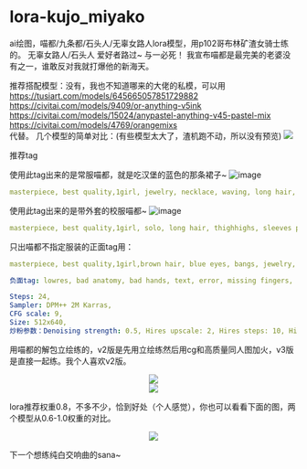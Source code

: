 # lora-kujo_miyako
ai绘图，喵都/九条都/石头人/无辜女路人lora模型，用p102哥布林矿渣女骑士练的。
无辜女路人/石头人 爱好者路过~
与一必死！
我宣布喵都是最完美的老婆没有之一，谁敢反对我就打爆他的新海天。

推荐搭配模型：没有，我也不知道哪来的大佬的私模，可以用 
  https://tusiart.com/models/645665057851729882  
  https://civitai.com/models/9409/or-anything-v5ink  
  https://civitai.com/models/15024/anypastel-anything-v45-pastel-mix  
  https://civitai.com/models/4769/orangemixs  
代替。
几个模型的简单对比：(有些模型太大了，渣机跑不动，所以没有预览)
<img src="https://raw.githubusercontent.com/histion/lora-kujo_miyako/main/%E9%A2%84%E8%A7%88%E5%9B%BE/对比_.jpg">
</div>





推荐tag

使用此tag出来的是常服喵都，就是吃汉堡的蓝色的那条裙子~
![image](https://github.com/histion/lora-kujo_miyako/assets/65994410/a60ea68a-ecdc-44ca-b86c-ab1cf355d08f)

```yaml
masterpiece, best quality,1girl, jewelry, necklace, waving, long hair, smile, dress, solo, breasts, open mouth, eyebrows visible through hair, long sleeves, hair ornament, looking at viewer, brown hair, blue eyes, white dress, bangs, :d, hairclip,<lora:NAIV2_miyako:0.8>,
```

使用此tag出来的是带外套的校服喵都~
![image](https://github.com/histion/lora-kujo_miyako/assets/65994410/f03a1290-01cc-4e53-9b61-8353f60a0723)

```yaml
masterpiece, best quality,1girl, solo, long hair, thighhighs, sleeves past_wrists, cardigan, hair ornament, blush, open cardigan, smile, pink cardigan, pleated skirt, sailor collar, open clothes, breasts, blue eyes, full body, white legwear, skirt, long sleeves, white skirt, bangs, eyebrows visible through hair, medium breasts, closed mouth, collarbone, pink bow,hairclip,<lora:NAIV2_miyako:0.8>
```

只出喵都不指定服装的正面tag用：
```yaml
masterpiece, best quality,1girl,brown hair, blue eyes, bangs, jewelry, necklace, long hair, hair ornament, hairclip, <lora:NAIV2_miyako:0.8>,

负面tag: lowres, bad anatomy, bad hands, text, error, missing fingers, extra digit, fewer digits, cropped, worst quality, low quality, normal quality, jpeg artifacts, signature, watermark, username, blurry

Steps: 24, 
Sampler: DPM++ 2M Karras, 
CFG scale: 9, 
Size: 512x640, 
炒粉参数：Denoising strength: 0.5, Hires upscale: 2, Hires steps: 10, Hires upscaler: R-ESRGAN 4x+ Anime6B
```

用喵都的解包立绘练的，v2版是先用立绘练然后用cg和高质量同人图加火，v3版是直接一起练。我个人喜欢v2版。
<div align=center>
<img src="https://raw.githubusercontent.com/histion/lora-kujo_miyako/main/%E9%A2%84%E8%A7%88%E5%9B%BE/xyz_grid-0026-41653-masterpiece%2C%2Bbest%2Bquality%2C1girl%2C%2Bjewelry%2C%2Bnecklace%2C%2Bwaving%2C%2Blong%2Bhair%2C%2Bsmile%2C%2Bdress%2C%2Bsolo%2C%2Bbreasts%2C%2Bopen%2Bmouth%2C%2Beyebrows%2Bvisible.png" >
</div>
<div align=center>
<img src="https://raw.githubusercontent.com/histion/lora-kujo_miyako/main/%E9%A2%84%E8%A7%88%E5%9B%BE/xyz_grid-0011-56853-masterpiece%2C%2Bbest%2Bquality%2C1%2Bgirl%2Cbrown%2Bhair%2Cblue%2Beyes%2Clong%2Bhair%2C_lora_NAI_miyako_0.8_.png">
</div>

lora推荐权重0.8，不多不少，恰到好处（个人感觉），你也可以看看下面的图，两个模型从0.6-1.0权重的对比。

<div align=center>
<img src="https://raw.githubusercontent.com/histion/lora-kujo_miyako/main/%E9%A2%84%E8%A7%88%E5%9B%BE/xyz_grid-0027-53681-masterpiece%2C%2Bbest%2Bquality%2C1girl%2C%2Bjewelry%2C%2Bnecklace%2C%2Bwaving%2C%2Blong%2Bhair%2C%2Bsmile%2C%2Bdress%2C%2Bsolo%2C%2Bbreasts%2C%2Bopen%2Bmouth%2C%2Beyebrows%2Bvisible.png">
</div>

下一个想练纯白交响曲的sana~

